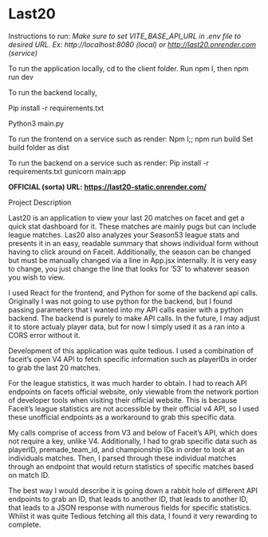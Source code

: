 # Last20
Instructions to run:
*Make sure to set VITE_BASE_API_URL in .env file to desired URL. Ex: http://localhost:8080 (local) or http://last20.onrender.com (service)*


To run the application locally, cd to the client folder. Run npm I, then npm run dev
 
To run the backend locally,

Pip install -r requirements.txt

Python3 main.py

To run the frontend on a service such as render:
Npm I;; npm run build
Set build folder as dist

To run the backend on a service such as render:
Pip install -r requirements.txt
gunicorn main:app



**OFFICIAL (sorta) URL: https://last20-static.onrender.com/**

Project Description

Last20 is an application to view your last 20 matches on facet and get a quick stat dashboard for it. These matches are mainly pugs but can include league matches. Las20 also analyzes your Season53 league stats and presents it in an easy, readable summary that shows individual form without having to click around on Faceit. Additionally, the season can be changed but must be manually changed via a line in App.jsx internally. It is very easy to change, you just change the line that looks for ’53’ to whatever season you wish to view.

I used React for the frontend, and Python for some of the backend api calls. Originally I was not going to use python for the backend, but I found passing parameters that I wanted into my API calls easier with a python backend. The backend is purely to make API calls. In the future, I may adjust it to store actualy player data, but for now I simply used it as a ran into a CORS error without it.

Development of this application was quite tedious. I used a combination of faceit’s open V4 API to fetch specific information such as playerIDs in order to grab the last 20 matches.

For the league statistics, it was much harder to obtain. I had to reach API endpoints on facets official website, only viewable from the network portion of developer tools when visiting their official website. This is because Faceit’s league statistics are not accessible by their official v4 API, so I used these unofficial endpoints as a workaround to grab this specific data.

My calls comprise of access from V3 and below of Faceit’s API, which does not require a key, unlike V4. Additionally, I had to grab specific data such as playerID, premade_team_id, and championship IDs in order to look at an individuals matches. Then, I parsed through these individual matches through an endpoint that would return statistics of specific matches based on match ID. 

The best way I would describe it is going down a rabbit hole of different API endpoints to grab an ID, that leads to another ID, that leads to another ID, that leads to a JSON response with numerous fields for specific statistics. Whilst it was quite Tedious fetching all this data, I found it very rewarding to complete. 
